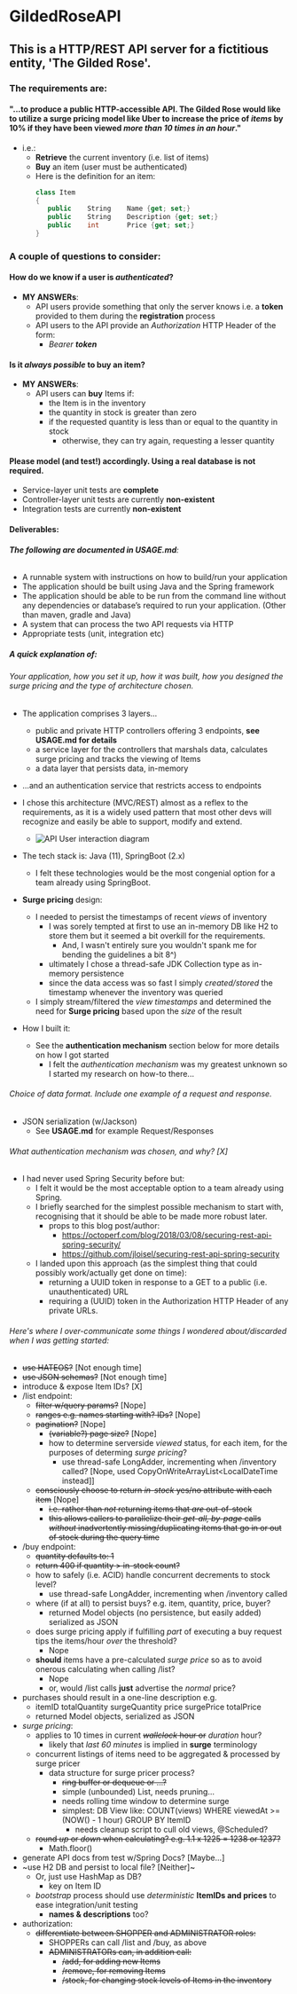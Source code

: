 # GildedRoseAPI

## This is a HTTP/REST API server for a fictitious entity, 'The Gilded Rose'.

### The requirements are: 
#### "...to produce a public HTTP-accessible API. The Gilded Rose would like to utilize a **surge pricing** model like Uber to increase the price of *items* by 10% if they have been **viewed** *more than 10 times in an hour*."
   * i.e.:
     * **Retrieve** the current inventory (i.e. list of items)
     * **Buy** an item (user must be authenticated)
     * Here is the definition for an item:
         ```C#
         class Item 
         { 
            public    String    Name {get; set;} 
            public    String    Description {get; set;} 
            public    int       Price {get; set;} 
         }
         ```

### A couple of **questions** to consider:

#### How do we know if a user is *authenticated*?

* **MY ANSWERs**: 
  * API users provide something that only the server knows i.e. a **token** provided to them during the **registration** process
  * API users to the API provide an *Authorization* HTTP Header of the form:
    * *Bearer **token***


#### Is it *always possible* to buy an item?
* **MY ANSWERs**:
  * API users can **buy** Items if:
    * the Item is in the inventory
    * the quantity in stock is greater than zero
    * if the requested quantity is less than or equal to the quantity in stock
      * otherwise, they can try again, requesting a lesser quantity


#### Please model (and test!) accordingly. Using **a real database is not required**.
* Service-layer unit tests are **complete**
* Controller-layer unit tests are currently **non-existent**
* Integration tests are currently **non-existent**


#### Deliverables:
###### **The following are documented in USAGE.md**:
* A runnable system with instructions on how to build/run your application
* The application should be built using Java and the Spring framework
* The application should be able to be run from the command line without any dependencies or database’s required to run your application.  (Other than maven, gradle and Java)
* A system that can process the two API requests via HTTP
* Appropriate tests (unit, integration etc)
  

##### A quick explanation of:
###### Your application, how you set it up, how it was built, how you designed the surge pricing and the type of architecture chosen.
* The application comprises 3 layers...
  * public and private HTTP controllers offering 3 endpoints, **see USAGE.md for details**
  * a service layer for the controllers that marshals data, calculates surge pricing and tracks the viewing of Items
  * a data layer that persists data, in-memory
  

* ...and an authentication service that restricts access to endpoints
  

* I chose this architecture (MVC/REST) almost as a reflex to the requirements, as it is a widely used pattern that most other devs will recognize and easily be able to support, modify and extend.
  * ![API User interaction diagram](http://www.plantuml.com/plantuml/proxy?cache=no&src=http://www.plantuml.com/plantuml/svg/9Sqz3i8m34VndLF01UgTgKo83N63rFcBH7ASoX_gzG4nlRVzLezYaKDEbwuiMP4cvnQn-vN8oh6yUxJSqc4yDQ2ny1oqIQau6Y1EzouLzJKTj-U3HkbARlmVWyyqXbCnRil-arPe_VO3)

[//]: # (The above UML image was created using direction from: https://stackoverflow.com/a/32771815)

* The tech stack is: Java (11), SpringBoot (2.x)
  * I felt these technologies would be the most congenial option for a team already using SpringBoot.
  

* **Surge pricing** design:
  * I needed to persist the timestamps of recent *views* of inventory
    * I was sorely tempted at first to use an in-memory DB like H2 to store them but it seemed a bit overkill for the requirements. 
      * And, I wasn't entirely sure you wouldn't spank me for bending the guidelines a bit 8^)
    * ultimately I chose a thread-safe JDK Collection type as in-memory persistence
    * since the data access was so fast I simply *created/stored* the timestamp whenever the inventory was queried
  * I simply stream/filtered the *view timestamps* and determined the need for **Surge pricing** based upon the *size* of the result
  

* How I built it:
  * See the **authentication mechanism** section below for more details on how I got started
    * I felt the *authentication mechanism* was my greatest unknown so I started my research on how-to there...
###### Choice of *data format*. Include one example of a request and response.
* JSON serialization (w/Jackson)
  * See **USAGE.md** for example Request/Responses
  
###### What *authentication mechanism* was chosen, and why? [X]
* I had never used Spring Security before but:
  * I felt it would be the most acceptable option to a team already using Spring.
  * I briefly searched for the simplest possible mechanism to start with, recognising that it should be able to be made more robust later.
    * props to this blog post/author:
      * https://octoperf.com/blog/2018/03/08/securing-rest-api-spring-security/
      * https://github.com/jloisel/securing-rest-api-spring-security
  * I landed upon this approach (as the simplest thing that could possibly work/actually get done on time):
    * returning a UUID token in response to a GET to a public (i.e. unauthenticated) URL
    * requiring a (UUID) token in the Authorization HTTP Header of any private URLs.


###### Here's where I over-communicate some things I wondered about/discarded when I was getting started:
*  ~~use HATEOS?~~ [Not enough time]
* ~~use JSON schemas?~~ [Not enough time]
* introduce & expose Item IDs? [X]
* /list endpoint:
  * ~~filter w/query params?~~ [Nope]
  * ~~ranges e.g. names starting with? IDs?~~ [Nope]
  * ~~pagination?~~ [Nope]
    * ~~(variable?) page size?~~ [Nope]
    * how to determine serverside *viewed* status, for each item, for the purposes of determing *surge pricing*?
      * use thread-safe LongAdder, incrementing when /inventory called? [Nope, used CopyOnWriteArrayList<LocalDateTime instead]]
  * ~~consciously choose to return *in-stock* yes/no attribute with each item~~ [Nope]
    * ~~i.e. rather than *not* returning items that *are* out-of-stock~~
    * ~~this allows callers to parallelize their *get-all, by-page* calls *without* inadvertently missing/duplicating items that go in or out of stock during the query time~~
* /buy endpoint:
  * ~~quantity defaults to: 1~~
  * ~~return 400 if quantity > in-stock count?~~
  * how to safely (i.e. ACID) handle concurrent decrements to stock level?
    * use thread-safe LongAdder, incrementing when /inventory called
  * where (if at all) to persist buys? e.g. item, quantity, price, buyer?
    * returned Model objects (no persistence, but easily added) serialized as JSON
  * does surge pricing apply if fulfilling *part* of executing a buy request tips the items/hour *over* the threshold?
    * Nope
  * **should** items have a pre-calculated *surge price* so as to avoid onerous calculating when calling /list?
    * Nope
    * or, would /list calls **just** advertise the *normal* price?
* purchases should result in a one-line description e.g.
  * itemID totalQuantity surgeQuantity price surgePrice totalPrice
   * returned Model objects, serialized as JSON
* *surge pricing*:
  * applies to 10 times in current ~~*wallclock* hour or~~ *duration* hour?
    * likely that *last 60 minutes* is implied in **surge** terminology
  * concurrent listings of items need to be aggregated & processed by surge pricer
    * data structure for surge pricer process?
      * ~~ring buffer or dequeue or ...?~~
      * simple (unbounded) List, needs pruning...
      * needs rolling time window to determine surge
      * simplest: DB View like: COUNT(views) WHERE viewedAt >= (NOW() - 1 hour) GROUP BY ItemID
        * needs cleanup script to cull old views, @Scheduled?
   * ~~round *up* or *down* when calculating? e.g. 1.1 x 1225 = 1238 or 1237?~~
     * Math.floor()
* generate API docs from test w/Spring Docs? [Maybe...]
* ~use H2 DB and persist to local file? [Neither]~
  * Or, just use HashMap as DB?
    * key on Item ID
  * *bootstrap* process should use *deterministic* **ItemIDs and prices** to ease integration/unit  testing
    * **names & descriptions** too?
* authorization:
  * ~~differentiate between SHOPPER and ADMINISTRATOR roles:~~
    * SHOPPERs can call /list and /buy, as above
    * ~~ADMINISTRATORs can, in addition call:~~
      * ~~/add, for adding new Items~~
      * ~~/remove, for removing Items~~
      * ~~/stock, for changing stock levels of Items in the inventory~~


